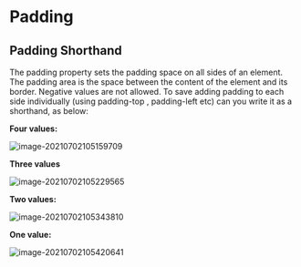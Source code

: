 # Padding

## Padding Shorthand

The padding property sets the padding space on all sides of an element. The padding area is the space between the
content of the element and its border. Negative values are not allowed.
To save adding padding to each side individually (using padding-top , padding-left etc) can you write it as a
shorthand, as below:

**Four values:**

![image-20210702105159709](/home/aidyn/snap/typora/39/.config/Typora/typora-user-images/image-20210702105159709.png)

**Three values**

![image-20210702105229565](/home/aidyn/snap/typora/39/.config/Typora/typora-user-images/image-20210702105229565.png)

**Two values:**

![image-20210702105343810](/home/aidyn/snap/typora/39/.config/Typora/typora-user-images/image-20210702105343810.png)

**One value:**

![image-20210702105420641](/home/aidyn/snap/typora/39/.config/Typora/typora-user-images/image-20210702105420641.png)





